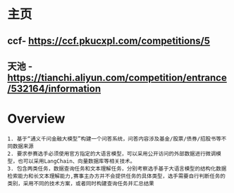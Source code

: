 # 主页 
## ccf- https://ccf.pkucxpl.com/competitions/5 
## 天池 - https://tianchi.aliyun.com/competition/entrance/532164/information

# Overview
    1. 基于“通义千问金融大模型”构建一个问答系统，问答内容涉及基金/股票/债券/招股书等不同数据来源
	2. 要求参赛选手必须使用官方指定的大语言模型，可以采用公开访问的外部数据进行微调模型，也可以采用LangChain、向量数据库等相关技术。
    3. 包含两类任务，数据查询任务和文本理解任务，分别考察选手基于大语言模型的结构化数据检索能力和长文本理解能力,赛事主办方并不会提供任务的具体类型，选手需要自行判断任务的类别，采用不同的技术方案，或者同时构建查询任务并汇总结果


